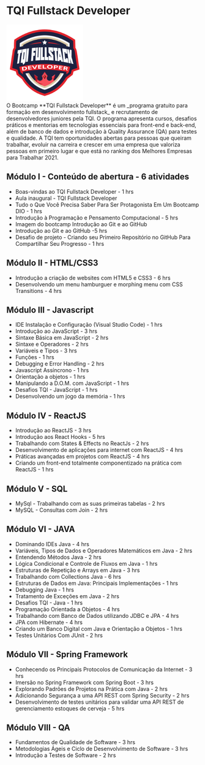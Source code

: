 <div> 
  <h1>TQI Fullstack Developer</h1>
    <img width="200" height="200" src="https://github.com/mauriciorocha1968/DIO_TQI_Fullstack_Developer/blob/main/assets/TQI.png">
</div>
O Bootcamp **TQI Fullstack Developer** é um _programa gratuito para formação em desenvolvimento fullstack_ e recrutamento de desenvolvedores juniores pela TQI. O programa apresenta cursos, desafios práticos e mentorias em tecnologias essenciais para front-end e back-end, além de banco de dados e introdução à Quality Assurance (QA) para testes e qualidade. A TQI tem oportunidades abertas para pessoas que queiram trabalhar, evoluir na carreira e crescer em uma empresa que valoriza pessoas em primeiro lugar e que está no ranking dos Melhores Empresas para Trabalhar 2021.

## Módulo I - Conteúdo de abertura - 6 atividades

- Boas-vindas ao TQI Fullstack Developer - 1 hrs
- Aula inaugural - TQI Fullstack Developer
- Tudo o Que Você Precisa Saber Para Ser Protagonista Em Um Bootcamp DIO - 1 hrs
- Introdução à Programação e Pensamento Computacional - 5 hrs
- Imagem do bootcamp Introdução ao Git e ao GitHub
- Introdução ao Git e ao GitHub -5 hrs
- Desafio de projeto - Criando seu Primeiro Repositório no GitHub Para Compartilhar Seu Progresso - 1 hrs

## Módulo II - HTML/CSS3

- Introdução a criação de websites com HTML5 e CSS3 - 6 hrs
- Desenvolvendo um menu hamburguer e morphing menu com CSS Transitions - 4 hrs

## Módulo III - Javascript

- IDE Instalação e Configuração (Visual Studio Code) - 1 hrs
- Introdução ao JavaScript - 3 hrs
- Sintaxe Básica em JavaScript - 2 hrs
- Sintaxe e Operadores - 2 hrs
- Variáveis e Tipos - 3 hrs
- Funções - 1 hrs
- Debugging e Error Handling - 2 hrs
- Javascript Assíncrono - 1 hrs
- Orientação a objetos - 1 hrs
- Manipulando a D.O.M. com JavaScript - 1 hrs
- Desafios TQI - JavaScript - 1 hrs
- Desenvolvendo um jogo da memória - 1 hrs

## Módulo IV - ReactJS

- Introdução ao ReactJS - 3 hrs
- Introdução aos React Hooks - 5 hrs
- Trabalhando com States & Effects no ReactJs - 2 hrs
- Desenvolvimento de aplicações para internet com ReactJS - 4 hrs
- Práticas avançadas em projetos com ReactJS - 4 hrs
- Criando um front-end totalmente componentizado na prática com ReactJS - 1 hrs

## Módulo V - SQL

- MySql - Trabalhando com as suas primeiras tabelas - 2 hrs
- MySQL - Consultas com Join - 2 hrs

## Módulo VI - JAVA

- Dominando IDEs Java - 4 hrs
- Variáveis, Tipos de Dados e Operadores Matemáticos em Java - 2 hrs
- Entendendo Métodos Java - 2 hrs
- Lógica Condicional e Controle de Fluxos em Java - 1 hrs
- Estruturas de Repetição e Arrays em Java - 3 hrs
- Trabalhando com Collections Java - 6 hrs
- Estruturas de Dados em Java: Principais Implementações - 1 hrs
- Debugging Java - 1 hrs
- Tratamento de Exceções em Java - 2 hrs
- Desafios TQI - Java - 1 hrs
- Programação Orientada a Objetos - 4 hrs
- Trabalhando com Banco de Dados utilizando JDBC e JPA - 4 hrs
- JPA com Hibernate - 4 hrs
- Criando um Banco Digital com Java e Orientação a Objetos - 1 hrs
- Testes Unitários Com JUnit - 2 hrs

## Módulo VII - Spring Framework

- Conhecendo os Principais Protocolos de Comunicação da Internet - 3 hrs
- Imersão no Spring Framework com Spring Boot - 3 hrs
- Explorando Padrões de Projetos na Prática com Java - 2 hrs
- Adicionando Segurança a uma API REST com Spring Security - 2 hrs
- Desenvolvimento de testes unitários para validar uma API REST de gerenciamento estoques de cerveja - 5 hrs

## Módulo VIII - QA

- Fundamentos de Qualidade de Software - 3 hrs
- Metodologias Ágeis e Ciclo de Desenvolvimento de Software - 3 hrs
- Introdução a Testes de Software - 2 hrs
